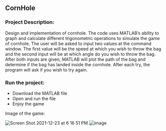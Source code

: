 ## CornHole

### Project Description:

Design and implementation of cornhole. The code uses MATLAB’s ability to graph and calculate different trigonometric operations to simulate the game of cornhole. The user will be asked to input two values at the command window. The first value will be the speed at which you wish to throw the bag and the second input will be at which angle do you wish to throw the bag. After both inputs are given, MATLAB will plot the path of the bag and determine if the bag has landed inside the cornhole. After each try, the program will ask if you wish to try again. 

### Run the project:
- Download the MATLAB file
- Open and run the file
- Enjoy the game

Image of the game:

![Screen Shot 2021-12-23 at 6 16 51 PM](https://user-images.githubusercontent.com/89400862/147298828-47d4069f-871a-41da-b55d-dc212c0d4696.png)
![image](https://user-images.githubusercontent.com/89400862/210665655-2d3262a4-7374-4933-aba4-9992e23ea285.png)

